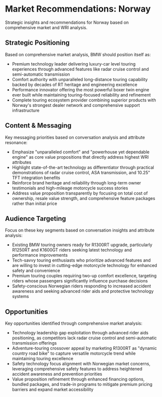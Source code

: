 # Market Recommendations: Norway

Strategic insights and recommendations for Norway based on comprehensive market and WRI analysis.

## Strategic Positioning
Based on comprehensive market analysis, BMW should position itself as:
- Premium technology leader delivering luxury-car level touring experiences through advanced features like radar cruise control and semi-automatic transmission
- Comfort authority with unparalleled long-distance touring capability backed by decades of RT heritage and engineering excellence
- Performance innovator offering the most powerful boxer twin engine ever built while maintaining touring-focused reliability and refinement
- Complete touring ecosystem provider combining superior products with Norway's strongest dealer network and comprehensive support infrastructure

## Content & Messaging
Key messaging priorities based on conversation analysis and attribute resonance:
- Emphasize "unparalleled comfort" and "powerhouse yet dependable engine" as core value propositions that directly address highest WRI attributes
- Highlight state-of-the-art technology as differentiator through practical demonstrations of radar cruise control, ASA transmission, and 10.25" TFT integration benefits
- Reinforce brand heritage and reliability through long-term owner testimonials and high-mileage motorcycle success stories
- Address value proposition transparently by focusing on total cost of ownership, resale value strength, and comprehensive feature packages rather than initial price

## Audience Targeting
Focus on these key segments based on conversation insights and attribute analysis:
- Existing BMW touring owners ready for R1300RT upgrade, particularly R1250RT and K1600GT riders seeking latest technology and performance improvements
- Tech-savvy touring enthusiasts who prioritize advanced features and are willing to invest in cutting-edge motorcycle technology for enhanced safety and convenience
- Premium touring couples requiring two-up comfort excellence, targeting riders whose passengers significantly influence purchase decisions
- Safety-conscious Norwegian riders responding to increased accident awareness and seeking advanced rider aids and protective technology systems

## Opportunities
Key opportunities identified through comprehensive market analysis:
- Technology leadership gap exploitation through advanced rider aids positioning, as competitors lack radar cruise control and semi-automatic transmission offerings
- Adventure-touring crossover appeal by marketing R1300RT as "dynamic country road bike" to capture versatile motorcycle trend while maintaining touring excellence
- Safety technology focus alignment with Norwegian market concerns, leveraging comprehensive safety features to address heightened accident awareness and prevention priorities
- Value proposition refinement through enhanced financing options, bundled packages, and trade-in programs to mitigate premium pricing barriers and expand market accessibility
